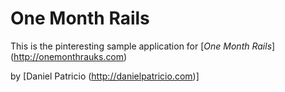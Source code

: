 # One Month Rails

This is the pinteresting sample application for 
[*One Month Rails*] (http://onemonthrauks.com)

by [Daniel Patricio (http://danielpatricio.com)]